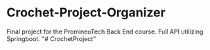# Crochet-Project-Organizer
Final project for the PromineoTech Back End course. Full API utilizing Springboot.
"# CrochetProject" 
